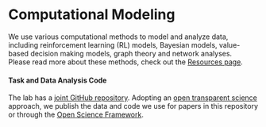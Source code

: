 
# Computational Modeling
We use various computational methods to model and analyze data, including reinforcement learning (RL) models, Bayesian models, value-based decision making models, graph theory and network analyses. <br>Please read more about these methods, check out the [Resources page](https://osf.io/7dq3n/wiki/Resources/).


#### Task and Data Analysis Code

The lab has a [joint GitHub repository](https://github.com/PsyAct-Lab). Adopting an [open transparent science](https://www.cos.io/open-science) approach, we publish the data and code we use for papers in this repository or through the [Open Science Framework](https://osf.io/dashboard).